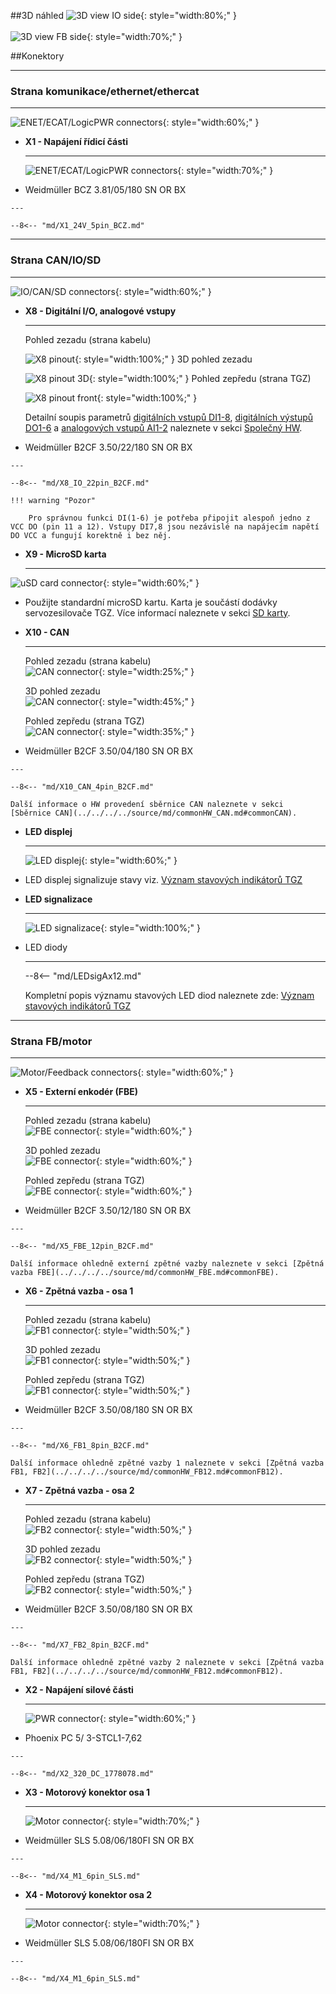 <!--
# Popis zařízení   

## Konektory
-->
##3D náhled
![3D view IO side](../img/IOside.svg){: style="width:80%;" }
<br>
<br>
![3D view FB side](../img/MotSide.svg){: style="width:70%;" }

##Konektory
___
### Strana komunikace/ethernet/ethercat
___

![ENET/ECAT/LogicPWR connectors](../../../../source/img/TGZ-D-320-5_10_enetCon.png){: style="width:60%;" }


<div class="grid cards" markdown>

-   **X1 - Napájení řídicí části**

    ---
	![ENET/ECAT/LogicPWR connectors](../../../../source/img/1940760000.svg){: style="width:70%;" }

-    Weidmüller BCZ 3.81/05/180 SN OR BX

	---

	--8<-- "md/X1_24V_5pin_BCZ.md"

</div>

___
### Strana CAN/IO/SD
___

![IO/CAN/SD connectors](../../../../source/img/TGZ-D-320-5_10_IO.png){: style="width:60%;" }

<div class="grid cards" markdown>

-   **X8 - Digitální I/O, analogové vstupy**

    ---
	Pohled zezadu (strana kabelu)   
	
	![X8 pinout](../../../../source/img/1277370000.svg){: style="width:100%;" }
	3D pohled zezadu   
	
	![X8 pinout 3D](../../../../source/img/1277370000_1.svg){: style="width:100%;" }
	Pohled zepředu (strana TGZ)   
	
	![X8 pinout front](../../../../source/img/1277370000_2.svg){: style="width:100%;" }

	Detailní soupis parametrů 
	[digitálních vstupů DI1-8](../../../../source/md/commonHW_DI.md#commonDI1-8), 
	[digitálních výstupů DO1-6](../../../../source/md/commonHW_DO.md#commonDO1-6) a 
	[analogových vstupů AI1-2](../../../../source/md/commonHW_AI.md#commonAI1-2) 
	naleznete v sekci [Společný HW](../../../../source/md/commonHW_DI.md#commonDI1-8).
	

-    Weidmüller B2CF 3.50/22/180 SN OR BX

	---

	--8<-- "md/X8_IO_22pin_B2CF.md"
	
	!!! warning "Pozor"	
	
		Pro správnou funkci DI(1-6) je potřeba připojit alespoň jedno z VCC DO (pin 11 a 12). Vstupy DI7,8 jsou nezávislé na napájecím napětí DO VCC a fungují korektně i bez něj.
	
-   **X9 - MicroSD karta**

    ---
![uSD card connector](../../../../source/img/uSD.png){: style="width:60%;" }

-    Použijte standardní microSD kartu. Karta je součástí dodávky servozesilovače TGZ. Více informací naleznete v sekci [SD karty](../../TGZ_SW/SD/md/SD.md#SDparams).

-   **X10 - CAN**

    ---
	Pohled zezadu (strana kabelu)   
	![CAN connector](../../../../source/img/1277270000.svg){: style="width:25%;" }
	
	3D pohled zezadu   
	![CAN connector](../../../../source/img/1277270000_1.svg){: style="width:45%;" }
	
	Pohled zepředu (strana TGZ)   
	![CAN connector](../../../../source/img/1277270000_2.svg){: style="width:35%;" }

-    Weidmüller B2CF 3.50/04/180 SN OR BX

    ---

	--8<-- "md/X10_CAN_4pin_B2CF.md"
	
	Další informace o HW provedení sběrnice CAN naleznete v sekci [Sběrnice CAN](../../../../source/md/commonHW_CAN.md#commonCAN).
	
-	**LED displej**

	---
	
	![LED displej](../../../../source/img/TGZ_LED.png){: style="width:60%;" }
	
-	LED displej signalizuje stavy viz. [Význam stavových indikátorů TGZ](../../TGZ_SW/LED/md/description.md#LED_sigs)

-	**LED signalizace**

	---
	
	![LED signalizace](../../../../source/img/statusLedsECAT.svg){: style="width:100%;" }
	
-	LED diody

	---
	
	--8<-- "md/LEDsigAx12.md"
	
	Kompletní popis významu stavových LED diod naleznete zde: [Význam stavových indikátorů TGZ](../../TGZ_SW/LED/md/description.md#LED_sigs)

</div>

   
___
### Strana FB/motor
___

![Motor/Feedback connectors](../../../../source/img/TGZ-D-320-5_10_FBconns.png){: style="width:60%;" }

<div class="grid cards" markdown>

-   **X5 - Externí enkodér (FBE)**

    ---
	Pohled zezadu (strana kabelu) 	
	![FBE connector](../../../../source/img/1277320000.svg){: style="width:60%;" }
	
	3D pohled zezadu   
	![FBE connector](../../../../source/img/1277320000_1.svg){: style="width:60%;" }
	
	Pohled zepředu (strana TGZ)   
	![FBE connector](../../../../source/img/1277320000_2.svg){: style="width:60%;" }	

-    Weidmüller B2CF 3.50/12/180 SN OR BX

	---

	--8<-- "md/X5_FBE_12pin_B2CF.md"
	
	Další informace ohledně externí zpětné vazby naleznete v sekci [Zpětná vazba FBE](../../../../source/md/commonHW_FBE.md#commonFBE).

-   **X6 - Zpětná vazba - osa 1**

    ---
	
	Pohled zezadu (strana kabelu) 	
	![FB1 connector](../../../../source/img/1277290000.svg){: style="width:50%;" }
	
	3D pohled zezadu   
	![FB1 connector](../../../../source/img/1277290000_1.svg){: style="width:50%;" }
	
	Pohled zepředu (strana TGZ)   
	![FB1 connector](../../../../source/img/1277290000_2.svg){: style="width:50%;" }

-    Weidmüller B2CF 3.50/08/180 SN OR BX

    ---

	--8<-- "md/X6_FB1_8pin_B2CF.md"
	
	Další informace ohledně zpětné vazby 1 naleznete v sekci [Zpětná vazba FB1, FB2](../../../../source/md/commonHW_FB12.md#commonFB12).
	
-   **X7 - Zpětná vazba - osa 2**

    ---
	
	Pohled zezadu (strana kabelu) 	
	![FB2 connector](../../../../source/img/1277290000.svg){: style="width:50%;" }
	
	3D pohled zezadu   
	![FB2 connector](../../../../source/img/1277290000_1.svg){: style="width:50%;" }
	
	Pohled zepředu (strana TGZ)   
	![FB2 connector](../../../../source/img/1277290000_2.svg){: style="width:50%;" }

-    Weidmüller B2CF 3.50/08/180 SN OR BX

    ---

	--8<-- "md/X7_FB2_8pin_B2CF.md"
	
	Další informace ohledně zpětné vazby 2 naleznete v sekci [Zpětná vazba FB1, FB2](../../../../source/md/commonHW_FB12.md#commonFB12).
	
		
-   **X2 - Napájení silové části**

    ---
	
	![PWR connector](../../../../source/img/1778078.svg){: style="width:60%;" }

-    Phoenix PC 5/ 3-STCL1-7,62

    ---

	--8<-- "md/X2_320_DC_1778078.md"
	
-   **X3 - Motorový konektor osa 1**

    ---
	
	![Motor connector](../../../../source/img/1846250000.svg){: style="width:70%;" }

-    Weidmüller SLS 5.08/06/180FI SN OR BX

    ---

	--8<-- "md/X4_M1_6pin_SLS.md"
	
-   **X4 - Motorový konektor osa 2**

    ---
	
	![Motor connector](../../../../source/img/1846250000.svg){: style="width:70%;" }

-    Weidmüller SLS 5.08/06/180FI SN OR BX

    ---

	--8<-- "md/X4_M1_6pin_SLS.md"
	

	

</div>


